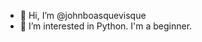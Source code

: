 - 👋 Hi, I’m @johnboasquevisque
- 👀 I’m interested in Python. I'm a beginner.

<!---
johnboasquevisque/johnboasquevisque is a ✨ special ✨ repository because its `README.md` (this file) appears on your GitHub profile.
You can click the Preview link to take a look at your changes.
--->
